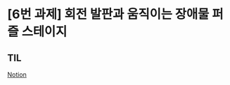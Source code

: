 # [6번 과제] 회전 발판과 움직이는 장애물 퍼즐 스테이지

## TIL
[Notion](https://www.notion.so/229325e27451804ba440faf9adbe6524#22b325e27451808c8671d6e6a32cdacf)
